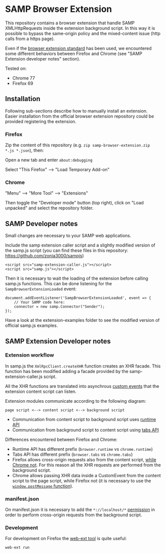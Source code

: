 # SAMP Browser Extension

This repository contains a browser extension that handle SAMP XMLHttpRequests inside the extension background script. In this way it is possible to bypass the same-origin policy and the mixed-content issue (http calls from a https page).

Even if the [browser extension standard](https://browserext.github.io/browserext/) has been used, we encountered some different behaviors between Firefox and Chrome (see "SAMP Extension developer notes" section).

Tested on:

* Chrome 77
* Firefox 69

## Installation

Following sub-sections describe how to manually install an extension. Easier installation from the official browser extension repository could be provided registering the extension.

### Firefox

Zip the content of this repository (e.g. `zip samp-browser-extension.zip *.js *.json`), then:

Open a new tab and enter `about:debugging`

Select "This Firefox" --> "Load Temporary Add-on"

### Chrome

"Menu" --> "More Tool" --> "Extensions"

Then toggle the "Developer mode" button (top right), click on "Load unpacked" and select the repository folder.

## SAMP Developer notes

Small changes are necessary to your SAMP web applications.

Include the samp extension caller script and a slightly modified version of the samp.js script (you can find these files in this repository: https://github.com/zonia3000/sampjs)

    <script src="samp-extension-caller.js"></script>
    <script src="samp.js"></script>

Then it is necessary to wait the loading of the extension before calling samp.js functions. This can be done listening for the `SampBrowserExtensionLoaded` event:

    document.addEventListener('SampBrowserExtensionLoaded', event => {
        // Your SAMP code here:
        connector = new samp.Connector("Sender");
    });

Have a look at the extension-examples folder to see the modified version of official samp.js examples.

## SAMP Extension Developer notes

### Extension workflow

In samp.js the `XmlRpcClient.createXHR` function creates an XHR facade. This function has been modified adding a facade provided by the samp-extension-caller.js script.

All the XHR functions are translated into asynchrous [custom events](https://developer.mozilla.org/en-US/docs/Web/API/CustomEvent) that the extension content script can listen.

Extension modules communicate according to the following diagram:

    page script <--> content script <--> background script

* Communication from content script to background script uses [runtime API](https://developer.mozilla.org/en-US/docs/Mozilla/Add-ons/WebExtensions/API/runtime/sendMessage)
* Communication from background script to content script using [tabs API](https://developer.mozilla.org/en-US/docs/Mozilla/Add-ons/WebExtensions/API/tabs/sendMessage)

Differences encountered between Firefox and Chrome:

* Runtime API has different prefix (`browser.runtime` vs `chrome.runtime`)
* Tabs API has different prefix (`browser.tabs` vs `chrome.tabs`)
* Firefox allows cross-origin requests also from the content script, [while Chrome not](https://www.chromium.org/Home/chromium-security/extension-content-script-fetches). For this reason all the XHR requests are performed from the background script.
* Chrome allows passing XHR data inside a CustomEvent from the content script to the page script, while Firefox not (it is necessary to use the [`window.postMessage` function](https://developer.mozilla.org/en-US/docs/Mozilla/Add-ons/WebExtensions/Content_scripts#Communicating_with_the_web_page)).

### manifest.json

On manifest.json it is necessary to add the `*://localhost/*` [permission](https://developer.mozilla.org/en-US/docs/Mozilla/Add-ons/WebExtensions/manifest.json/permissions) in order to perform cross-origin requests from the background script.

### Development

For development on Firefox the [web-ext tool](https://extensionworkshop.com/documentation/develop/getting-started-with-web-ext/) is quite useful:

    web-ext run
